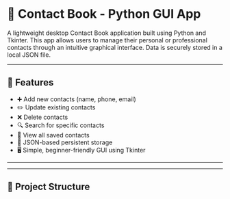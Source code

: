 # 📇 Contact Book - Python GUI App

A lightweight desktop Contact Book application built using Python and Tkinter. This app allows users to manage their personal or professional contacts through an intuitive graphical interface. Data is securely stored in a local JSON file.

---

## 🚀 Features

- ➕ Add new contacts (name, phone, email)
- ✏️ Update existing contacts
- ❌ Delete contacts
- 🔍 Search for specific contacts
- 📜 View all saved contacts
- 💾 JSON-based persistent storage
- 🖥️ Simple, beginner-friendly GUI using Tkinter

---

---

## 📂 Project Structure

